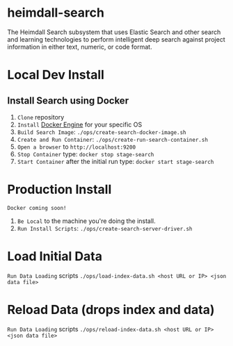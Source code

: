 # heimdall-search
The Heimdall Search subsystem that uses Elastic Search and other search and learning technologies to perform intelligent deep search against project information in either text, numeric, or code format.

# Local Dev Install
## Install Search using Docker
1. `Clone` repository
1. `Install` [Docker Engine](https://docs.docker.com/) for your specific OS
1. `Build Search Image`: `./ops/create-search-docker-image.sh`
1. `Create and Run Container`: `./ops/create-run-search-container.sh`
1. `Open a browser` to `http://localhost:9200`
1. `Stop Container` type: `docker stop stage-search`
1. `Start Container` after the initial run type: `docker start stage-search`

# Production Install
`Docker coming soon!`

1. `Be Local` to the machine you're doing the install.
1. `Run Install Scripts`: `./ops/create-search-server-driver.sh`

# Load Initial Data
`Run Data Loading` scripts `./ops/load-index-data.sh <host URL or IP> <json data file>`

# Reload Data (drops index and data)
`Run Data Loading` scripts `./ops/reload-index-data.sh <host URL or IP> <json data file>`
